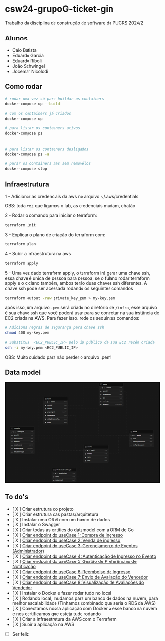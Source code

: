 # csw24-grupoG-ticket-gin

Trabalho da disciplina de construção de software da PUCRS 2024/2

## Alunos

- Caio Batista
- Eduardo Garcia
- Eduardo Riboli
- João Schwingel
- Jocemar Nicolodi

## Como rodar

```bash
# rodar uma vez só para buildar os containers
docker-compose up --build
```

```bash
# com os containers já criados
docker-compose up
```

```bash
# para listar os containers ativos
docker-compose ps


# para listar os containers desligados
docker-compose ps -a
```

```bash
# parar os containers mas sem removêlos
docker-compose stop
```

## Infraestrutura

1 - Adicionar as credenciais da aws no arquivo ~/.aws/credentials

OBS: toda vez que ligamos o lab, as credenciais mudam, chatão

2 - Rodar o comando para iniciar o terraform:

```bash
terraform init
```

3 - Explicar o plano de criação do terraform com:

```bash
terraform plan
```

4 - Subir a infraestrutura na aws

```bash
terraform apply
```

5 - Uma vez dado terraform apply, o terraform irá gerar uma chave ssh, essa chave é unica de pessoa para pessoa, se o fulano rodar terraform apply e o ciclano também, ambos terão duas chaves ssh diferentes. A chave ssh pode ser acessada rodando os seguintes comandos

```bash
terraform output -raw private_key_pem > my-key.pem
```

após isso, um arquivo `.pem` será criado no diretório de `/infra`, esse arquivo é sua chave ssh que você poderá usar para se conectar na sua instância de EC2 criada na AWS. Para fazer isso, rode os seguintes comandos:

```bash
# Adiciona regras de segurança para chave ssh
chmod 400 my-key.pem
```

```bash
# Substitua  <EC2_PUBLIC_IP> pelo ip público da sua EC2 recém criada
ssh -i my-key.pem <EC2_PUBLIC_IP>
```

OBS: Muito cuidado para não perder o arquivo .pem!

## Data model

![Diagrama do banco de dados](./assets/DB_diagram.png)

## To do's

- [ X ] Criar estrutura do projeto
- [ X ] Criar estrutura das pastas/arquitetura
- [ X ] Instalar uma ORM com um banco de dados
- [ X ] Instalar o Swagger
- [ X ] Criar todas as entities do datamodel com a ORM de Go
- [ X ] [Criar endpoint do useCase 1: Compra de ingresso](https://github.com/tecmx/csw242-system-docs/blob/main/UseCases.md#1-compra-de-ingresso) 
- [ X ] [Criar endpoint do useCase 2: Venda de ingresso](https://github.com/tecmx/csw242-system-docs/blob/main/UseCases.md#2-venda-de-ingresso)
- [ X ] [Criar endpoint do useCase 3: Gerenciamento de Eventos (Administrador)](https://github.com/tecmx/csw242-system-docs/blob/main/UseCases.md#3-gerenciamento-de-eventos-administrador)
- [ X ] [Criar endpoint do useCase 4: Autenticação de Ingresso no Evento](https://github.com/tecmx/csw242-system-docs/blob/main/UseCases.md#4-autentica%C3%A7%C3%A3o-de-ingresso-no-evento)
- [ X ] [Criar endpoint do useCase 5: Gestão de Preferências de Notificação](https://github.com/tecmx/csw242-system-docs/blob/main/UseCases.md#5-gest%C3%A3o-de-prefer%C3%AAncias-de-notifica%C3%A7%C3%A3o)
- [ X ] [Criar endpoint do useCase 6: Reembolso de Ingresso](https://github.com/tecmx/csw242-system-docs/blob/main/UseCases.md#6-reembolso-de-ingresso)
- [ X ] [Criar endpoint do useCase 7: Envio de Avaliação do Vendedor](https://github.com/tecmx/csw242-system-docs/blob/main/UseCases.md#7-envio-de-avalia%C3%A7%C3%A3o-do-vendedor)
- [ X ] [Criar endpoint do useCase 8: Visualização de Avaliações do Vendedor](https://github.com/tecmx/csw242-system-docs/blob/main/UseCases.md#8-visualiza%C3%A7%C3%A3o-de-avalia%C3%A7%C3%B5es-do-vendedor)
- [ X ] Instalar o Docker e fazer rodar tudo no local
- [ X ] Rodando local, mudamos para um banco de dados na nuvem, para melhor escalabilidade (Tinhamos combinado que seria o RDS da AWS)
- [ X ] Conectamos nossa aplicação com Docker à esse banco na nuvem e nos certificamos que esteja tudo rodando 
- [ X ] Criar a infraestrutura da AWS com o Terraform
- [ X ] Subir a aplicação na AWS
- [  ] Ser feliz